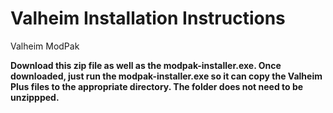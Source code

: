 # Valheim Installation Instructions
Valheim ModPak

**Download this zip file as well as the modpak-installer.exe. Once downloaded, just run the modpak-installer.exe so it can copy the Valheim Plus files to the appropriate directory. The folder does not need to be unzippped.**

